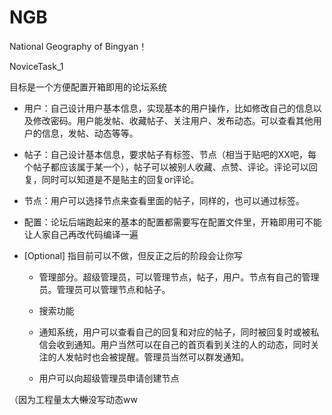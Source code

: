 # NGB

National Geography of Bingyan！

NoviceTask_1

目标是一个方便配置开箱即用的论坛系统

- 用户：自己设计用户基本信息，实现基本的用户操作，比如修改自己的信息以及修改密码。用户能发帖、收藏帖子、关注用户、发布动态。可以查看其他用户的信息，发帖、动态等等。

- 帖子：自己设计基本信息，要求帖子有标签、节点（相当于贴吧的XX吧，每个帖子都应该属于某一个），帖子可以被别人收藏、点赞、评论。评论可以回复，同时可以知道是不是贴主的回复or评论。

- 节点：用户可以选择节点来查看里面的帖子，同样的，也可以通过标签。

- 配置：论坛后端跑起来的基本的配置都需要写在配置文件里，开箱即用可不能让人家自己再改代码编译一遍

- [Optional] 指目前可以不做，但反正之后的阶段会让你写

  - 管理部分。超级管理员，可以管理节点，帖子，用户。节点有自己的管理员。管理员可以管理节点和帖子。

  - 搜索功能

  - 通知系统，用户可以查看自己的回复和对应的帖子，同时被回复时或被私信会收到通知。用户当然可以在自己的首页看到关注的人的动态，同时关注的人发帖时也会被提醒。管理员当然可以群发通知。

  - 用户可以向超级管理员申请创建节点

（因为工程量太大~~懒~~没写动态ww

